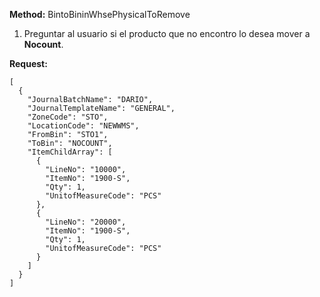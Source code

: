 **Method:** BintoBininWhsePhysicalToRemove

1. Preguntar al usuario si el producto que no encontro lo desea mover a **Nocount**.

**Request:**

```
[
  {
    "JournalBatchName": "DARIO",
    "JournalTemplateName": "GENERAL",
    "ZoneCode": "STO",
    "LocationCode": "NEWWMS",
    "FromBin": "STO1",
    "ToBin": "NOCOUNT",
    "ItemChildArray": [
      {
        "LineNo": "10000",
        "ItemNo": "1900-S",
        "Qty": 1,
        "UnitofMeasureCode": "PCS"
      },
      {
        "LineNo": "20000",
        "ItemNo": "1900-S",
        "Qty": 1,
        "UnitofMeasureCode": "PCS"
      }
    ]
  }
]
```
 